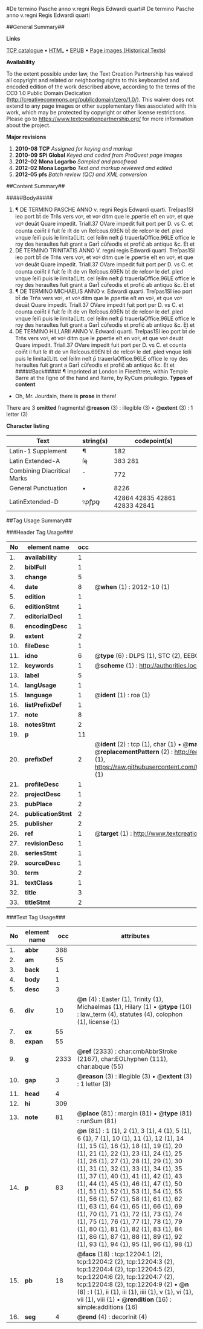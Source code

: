 #De termino Pasche anno v.regni Regis Edwardi quarti#
De termino Pasche anno v.regni Regis Edwardi quarti

##General Summary##

**Links**

[TCP catalogue](http://www.ota.ox.ac.uk/tcp/)  • 
[HTML](http://tei.it.ox.ac.uk/tcp/Texts-HTML/free/A23/A23374.html)  • 
[EPUB](http://tei.it.ox.ac.uk/tcp/Texts-EPUB/free/A23/A23374.epub) • 
[Page images (Historical Texts)](https://historicaltexts.jisc.ac.uk/eebo-99847181e)

**Availability**

To the extent possible under law, the Text Creation Partnership has waived all copyright and related or neighboring rights to this keyboarded and encoded edition of the work described above, according to the terms of the CC0 1.0 Public Domain Dedication (http://creativecommons.org/publicdomain/zero/1.0/). This waiver does not extend to any page images or other supplementary files associated with this work, which may be protected by copyright or other license restrictions. Please go to https://www.textcreationpartnership.org/ for more information about the project.

**Major revisions**

1. __2010-08__ __TCP__ *Assigned for keying and markup*
1. __2010-09__ __SPi Global__ *Keyed and coded from ProQuest page images*
1. __2012-02__ __Mona Logarbo__ *Sampled and proofread*
1. __2012-02__ __Mona Logarbo__ *Text and markup reviewed and edited*
1. __2012-05__ __pfs__ *Batch review (QC) and XML conversion*

##Content Summary##

#####Body#####

1. ¶ DE TERMINO PASCHE ANNO v. regni Regis Edwardi quarti.
Treſpas1SI ieo port bt̄ de Trn̄s vers voꝰ, et voꝰ ditm que le ꝓpertie eſt en voꝰ, et que voꝰ deuāt Quare impedit. Triall.37 OVare impedit fuit port per D. vs C. et counta coin̄t il fuit ſe iſt de vn Reſcous.69EN bt̄ de reſcoꝰ le def. pled vnque ſeiſi puis le limitac̄Litt. cel ſeiſm neſt p̄ trauerſaOffice.96LE office le roy des heraultes fuit grant a Gart̄ cūfeodis et profic̄ ab antiquo &c. Et et
1. DE TERMINO TRINITATIS ANNO V. regni regis Edwardi quarti.
Treſpas1SI ieo port bt̄ de Trn̄s vers voꝰ, et voꝰ ditm que le ꝓpertie eſt en voꝰ, et que voꝰ deuāt Quare impedit. Triall.37 OVare impedit fuit port per D. vs C. et counta coin̄t il fuit ſe iſt de vn Reſcous.69EN bt̄ de reſcoꝰ le def. pled vnque ſeiſi puis le limitac̄Litt. cel ſeiſm neſt p̄ trauerſaOffice.96LE office le roy des heraultes fuit grant a Gart̄ cūfeodis et profic̄ ab antiquo &c. Et et
1. ¶ DE TERMINO MICHAELIS ANNO v. Edwardi quarti.
Treſpas1SI ieo port bt̄ de Trn̄s vers voꝰ, et voꝰ ditm que le ꝓpertie eſt en voꝰ, et que voꝰ deuāt Quare impedit. Triall.37 OVare impedit fuit port per D. vs C. et counta coin̄t il fuit ſe iſt de vn Reſcous.69EN bt̄ de reſcoꝰ le def. pled vnque ſeiſi puis le limitac̄Litt. cel ſeiſm neſt p̄ trauerſaOffice.96LE office le roy des heraultes fuit grant a Gart̄ cūfeodis et profic̄ ab antiquo &c. Et et
1. DE TERMINO HILLARII ANNO V. Edwardi quarti.
Treſpas1SI ieo port bt̄ de Trn̄s vers voꝰ, et voꝰ ditm que le ꝓpertie eſt en voꝰ, et que voꝰ deuāt Quare impedit. Triall.37 OVare impedit fuit port per D. vs C. et counta coin̄t il fuit ſe iſt de vn Reſcous.69EN bt̄ de reſcoꝰ le def. pled vnque ſeiſi puis le limitac̄Litt. cel ſeiſm neſt p̄ trauerſaOffice.96LE office le roy des heraultes fuit grant a Gart̄ cūfeodis et profic̄ ab antiquo &c. Et et
#####Back#####
¶ Imprinted at London in Fleetſtrete, within Temple Barre at the ſigne of the hand and ſtarre, by RyCum priuilegio.
**Types of content**

  * Oh, Mr. Jourdain, there is **prose** in there!

There are 3 **omitted** fragments! 
 @__reason__ (3) : illegible (3)  •  @__extent__ (3) : 1 letter (3)

**Character listing**


|Text|string(s)|codepoint(s)|
|---|---|---|
|Latin-1 Supplement|¶|182|
|Latin Extended-A|ſę|383 281|
|Combining             Diacritical Marks|̄|772|
|General Punctuation|•|8226|
|LatinExtended-D|ꝰꝓꝭꝑꝙ|42864 42835 42861 42833 42841|

##Tag Usage Summary##

###Header Tag Usage###

|No|element name|occ|attributes|
|---|---|---|---|
|1.|__availability__|1||
|2.|__biblFull__|1||
|3.|__change__|5||
|4.|__date__|8| @__when__ (1) : 2012-10 (1)|
|5.|__edition__|1||
|6.|__editionStmt__|1||
|7.|__editorialDecl__|1||
|8.|__encodingDesc__|1||
|9.|__extent__|2||
|10.|__fileDesc__|1||
|11.|__idno__|6| @__type__ (6) : DLPS (1), STC (2), EEBO-CITATION (1), PROQUEST (1), VID (1)|
|12.|__keywords__|1| @__scheme__ (1) : http://authorities.loc.gov/ (1)|
|13.|__label__|5||
|14.|__langUsage__|1||
|15.|__language__|1| @__ident__ (1) : roa (1)|
|16.|__listPrefixDef__|1||
|17.|__note__|8||
|18.|__notesStmt__|2||
|19.|__p__|11||
|20.|__prefixDef__|2| @__ident__ (2) : tcp (1), char (1)  •  @__matchPattern__ (2) : ([0-9\-]+):([0-9IVX]+) (1), (.+) (1)  •  @__replacementPattern__ (2) : http://eebo.chadwyck.com/downloadtiff?vid=$1&page=$2 (1), https://raw.githubusercontent.com/textcreationpartnership/Texts/master/tcpchars.xml#$1 (1)|
|21.|__profileDesc__|1||
|22.|__projectDesc__|1||
|23.|__pubPlace__|2||
|24.|__publicationStmt__|2||
|25.|__publisher__|2||
|26.|__ref__|1| @__target__ (1) : http://www.textcreationpartnership.org/docs/. (1)|
|27.|__revisionDesc__|1||
|28.|__seriesStmt__|1||
|29.|__sourceDesc__|1||
|30.|__term__|2||
|31.|__textClass__|1||
|32.|__title__|3||
|33.|__titleStmt__|2||


###Text Tag Usage###

|No|element name|occ|attributes|
|---|---|---|---|
|1.|__abbr__|388||
|2.|__am__|55||
|3.|__back__|1||
|4.|__body__|1||
|5.|__desc__|3||
|6.|__div__|10| @__n__ (4) : Easter (1), Trinity (1), Michaelmas (1), Hilary (1)  •  @__type__ (10) : law_term (4), statutes (4), colophon (1), license (1)|
|7.|__ex__|55||
|8.|__expan__|55||
|9.|__g__|2333| @__ref__ (2333) : char:cmbAbbrStroke (2167), char:EOLhyphen (111), char:abque (55)|
|10.|__gap__|3| @__reason__ (3) : illegible (3)  •  @__extent__ (3) : 1 letter (3)|
|11.|__head__|4||
|12.|__hi__|309||
|13.|__note__|81| @__place__ (81) : margin (81)  •  @__type__ (81) : runSum (81)|
|14.|__p__|83| @__n__ (81) : 1 (1), 2 (1), 3 (1), 4 (1), 5 (1), 6 (1), 7 (1), 10 (1), 11 (1), 12 (1), 14 (1), 15 (1), 16 (1), 18 (1), 19 (1), 20 (1), 21 (1), 22 (1), 23 (1), 24 (1), 25 (1), 26 (1), 27 (1), 28 (1), 29 (1), 30 (1), 31 (1), 32 (1), 33 (1), 34 (1), 35 (1), 37 (1), 40 (1), 41 (1), 42 (1), 43 (1), 44 (1), 45 (1), 46 (1), 47 (1), 50 (1), 51 (1), 52 (1), 53 (1), 54 (1), 55 (1), 56 (1), 57 (1), 58 (1), 61 (1), 62 (1), 63 (1), 64 (1), 65 (1), 66 (1), 69 (1), 70 (1), 71 (1), 72 (1), 73 (1), 74 (1), 75 (1), 76 (1), 77 (1), 78 (1), 79 (1), 80 (1), 81 (1), 82 (1), 83 (1), 84 (1), 86 (1), 87 (1), 88 (1), 89 (1), 92 (1), 93 (1), 94 (1), 95 (1), 96 (1), 98 (1)|
|15.|__pb__|18| @__facs__ (18) : tcp:12204:1 (2), tcp:12204:2 (2), tcp:12204:3 (2), tcp:12204:4 (2), tcp:12204:5 (2), tcp:12204:6 (2), tcp:12204:7 (2), tcp:12204:8 (2), tcp:12204:9 (2)  •  @__n__ (8) : I (1), ii (1), iii (1), iiii (1), v (1), vi (1), vii (1), viii (1)  •  @__rendition__ (16) : simple:additions (16)|
|16.|__seg__|4| @__rend__ (4) : decorInit (4)|
